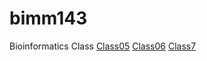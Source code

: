 # bimm143
Bioinformatics Class
[Class05](https://github.com/trl005/bimm143/tree/main/Class05_files/Class05_files)
[Class06](https://github.com/trl005/bimm143/tree/main/Class06_files)
[Class7](https://github.com/trl005/bimm143/tree/main/Class07_files)
